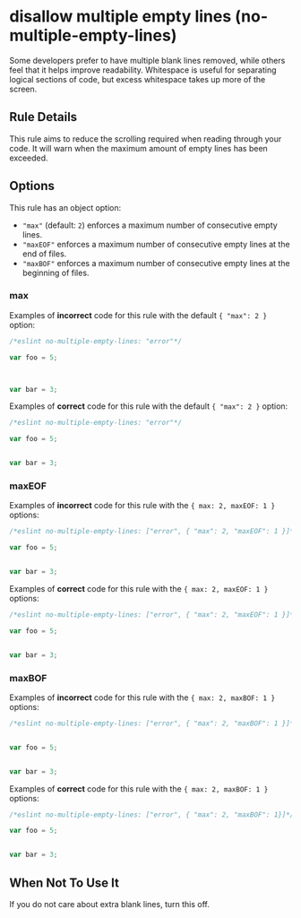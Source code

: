 # disallow multiple empty lines (no-multiple-empty-lines)

Some developers prefer to have multiple blank lines removed, while others feel that it helps improve readability. Whitespace is useful for separating logical sections of code, but excess whitespace takes up more of the screen.

## Rule Details

This rule aims to reduce the scrolling required when reading through your code. It will warn when the maximum amount of empty lines has been exceeded.

## Options

This rule has an object option:

* `"max"` (default: `2`) enforces a maximum number of consecutive empty lines.
* `"maxEOF"` enforces a maximum number of consecutive empty lines at the end of files.
* `"maxBOF"` enforces a maximum number of consecutive empty lines at the beginning of files.

### max

Examples of **incorrect** code for this rule with the default `{ "max": 2 }` option:

```js
/*eslint no-multiple-empty-lines: "error"*/

var foo = 5;



var bar = 3;
```

Examples of **correct** code for this rule with the default `{ "max": 2 }` option:

```js
/*eslint no-multiple-empty-lines: "error"*/

var foo = 5;


var bar = 3;
```

### maxEOF

Examples of **incorrect** code for this rule with the `{ max: 2, maxEOF: 1 }` options:

```js
/*eslint no-multiple-empty-lines: ["error", { "max": 2, "maxEOF": 1 }]*/

var foo = 5;


var bar = 3;


```

Examples of **correct** code for this rule with the `{ max: 2, maxEOF: 1 }` options:

```js
/*eslint no-multiple-empty-lines: ["error", { "max": 2, "maxEOF": 1 }]*/

var foo = 5;


var bar = 3;

```

### maxBOF

Examples of **incorrect** code for this rule with the `{ max: 2, maxBOF: 1 }` options:

```js
/*eslint no-multiple-empty-lines: ["error", { "max": 2, "maxBOF": 1 }]*/


var foo = 5;


var bar = 3;
```

Examples of **correct** code for this rule with the `{ max: 2, maxBOF: 1 }` options:

```js
/*eslint no-multiple-empty-lines: ["error", { "max": 2, "maxBOF": 1}]*/

var foo = 5;


var bar = 3;
```

## When Not To Use It

If you do not care about extra blank lines, turn this off.
